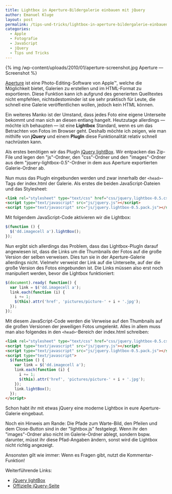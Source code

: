 ```yaml
---
title: Lightbox in Aperture-Bildergalerie einbauen mit jQuery
author: Emanuel Kluge
layout: post
permalink: /tips-und-tricks/lightbox-in-aperture-bildergalerie-einbauen-mit-jquery/
categories:
  - Apple
  - Fotografie
  - JavaScript
  - jQuery
  - Tips und Tricks
---
```


{% img /wp-content/uploads/2010/01/aperture-screenshot.jpg Aperture &mdash; Screenshot %}

[Aperture](http://www.apple.com/aperture/) ist eine Photo-Editing-Software von Apple&trade;, welche die Möglichkeit bietet, Galerien zu erstellen und im HTML-Format zu exportieren. Diese Funktion kann ich aufgrund des generierten Quelltextes nicht empfehlen, nichtsdestominder ist sie sehr praktisch für Leute, die schnell eine Galerie veröffentlichen wollen, jedoch kein HTML können.

Ein weiteres Manko ist der Umstand, dass jedes Foto eine eigene Unterseite bekommt und man sich an diesen entlang hangelt. Heutzutage allerdings &mdash; möchte ich behaupten &mdash; ist eine **Lightbox** Standard, wenn es um das Betrachten von Fotos im Browser geht. Deshalb möchte ich zeigen, wie man mithilfe von **jQuery** und einem **PlugIn** diese Funktionalität relativ schnell nachrüsten kann.

Als erstes benötigen wir das PlugIn [jQuery lightBox](http://leandrovieira.com/projects/jquery/lightbox/). Wir entpacken das Zip-File und legen den "js"-Ordner, den "css"-Ordner und den "images"-Ordner aus dem "jquery-lightbox-0.5"-Ordner in dem aus Aperture exportierten Galerie-Ordner ab.

Nun muss das PlugIn eingebunden werden und zwar innerhalb der `<head>`-Tags der index.html der Galerie. Als erstes die beiden JavaScript-Dateien und das Stylesheet:



```html
<link rel="stylesheet" type="text/css" href="css/jquery.lightbox-0.5.css" media="screen" />
<script type="text/javascript" src="js/jquery.js"></script>
<script type="text/javascript" src="js/jquery.lightbox-0.5.pack.js"></script>
```

Mit folgendem JavaScript-Code aktivieren wir die Lightbox:

```javascript
$(function () {
  $('dd.imagecell a').lightBox();
});
```

Nun ergibt sich allerdings das Problem, dass das Lightbox-PlugIn darauf angewiesen ist, dass die Links um die Thumbnails der Fotos auf die große Version der selben verweisen. Dies tun sie in der Aperture-Galerie allerdings nicht. Vielmehr verweist der Link auf die Unterseite, auf der die große Version des Fotos eingebunden ist. Die Links müssen also erst noch manipuliert werden, bevor die Lightbox funktioniert:

```javascript
$(document).ready( function() {
  var link = $('dd.imagecell a');
  link.each(function (i) {
    i += 1;
    $(this).attr('href', 'pictures/picture-' + i + '.jpg');
  });
});
```

Mit diesem JavaScript-Code werden die Verweise auf den Thumbnails auf die großen Versionen der jeweiligen Fotos umgelenkt. Alles in allem muss man also folgendes in den `<head>`-Bereich der index.html schreiben:

```html
<link rel="stylesheet" type="text/css" href="css/jquery.lightbox-0.5.css" media="screen" />
<script type="text/javascript" src="js/jquery.js"></script>
<script type="text/javascript" src="js/jquery.lightbox-0.5.pack.js"></script>
<script type="text/javascript">
  $(function () {
    var link = $('dd.imagecell a');
    link.each(function (i) {
      i += 1;
      $(this).attr('href', 'pictures/picture-' + i + '.jpg');
    });
    link.lightBox();
  });
</script>
```

Schon habt ihr mit etwas jQuery eine moderne Lightbox in eure Aperture-Galerie eingebaut.

Noch ein Hinweis am Rande: Die Pfade zum Warte-Bild, den Pfeilen und dem Close-Button sind in der "lightbox.js" festgelegt. Wenn ihr den "images"-Ordner also nicht im Galerie-Ordner ablegt, sondern bspw. darunter, müsst ihr diese Pfad-Angaben ändern, sonst wird die Lightbox nicht richtig angezeigt.

Ansonsten gilt wie immer: Wenn es Fragen gibt, nutzt die Kommentar-Funktion!

Weiterführende Links:

  * [jQuery lightBox](http://leandrovieira.com/projects/jquery/lightbox/)
  * [Offizielle jQuery-Seite](http://jquery.com/)
